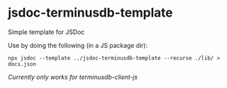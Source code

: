 # jsdoc-terminusdb-template

Simple template for JSDoc

Use by doing the following (in a JS package dir):

```
npx jsdoc --template ../jsdoc-terminusdb-template --recurse ./lib/ > docs.json
```

*Currently only works for terminusdb-client-js*
